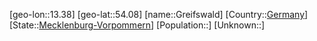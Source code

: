 ﻿---
location: [54.08,13.38]
type: City
tags:
- geo/City


SpocWebEntityId: 30566
isDeleted: false
confidential: public

---
[geo-lon::13.38]
[geo-lat::54.08]
[name::Greifswald]
[Country::[Germany](geo/Continent/Europe/Germany.md)]
[State::[Mecklenburg-Vorpommern](geo/Continent/Europe/Germany/Mecklenburg-Vorpommern.md)]
[Population::]
[Unknown::]

